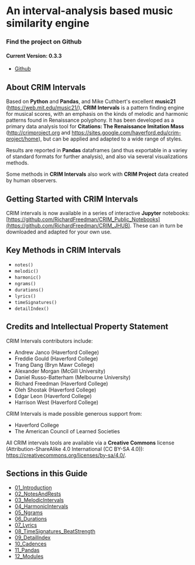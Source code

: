 # An interval-analysis based music similarity engine


### Find the project on Github 
#### Current Version: 0.3.3
- [Github](https://github.com/HCDigitalScholarship/intervals)


## About CRIM Intervals

Based on **Python** and **Pandas**, and Mike Cuthbert's excellent **music21** (https://web.mit.edu/music21/), **CRIM Intervals** is a pattern finding engine for musical scores, with an emphasis on the kinds of melodic and harmonic patterns found in Renaissance polyphony. It has been developed as a primary data analysis tool for **Citations:  The Renaissance Imitation Mass** (http://crimproject.org and https://sites.google.com/haverford.edu/crim-project/home), but can be applied and adapted to a wide range of styles.

Results are reported in **Pandas** dataframes (and thus exportable in a variey of standard formats for further analysis), and also via several visualizations methods.

Some methods in **CRIM Intervals** also work with **CRIM Project** data created by human observers.

## Getting Started with CRIM Intervals

CRIM intervals is now available in a series of interactive **Jupyter** notebooks:  [https://github.com/RichardFreedman/CRIM_Public_Notebooks](https://github.com/RichardFreedman/CRIM_JHUB).  These can in turn be downloaded and adapted for your own use.

## Key Methods in CRIM Intervals  

* `notes()`
* `melodic()`
* `harmonic()`
* `ngrams()`
* `durations()`
* `lyrics()`
* `timeSignatures()`
* `detailIndex()`  

## Credits and Intellectual Property Statement

CRIM Intervals contributors include:

- Andrew Janco (Haverford College)
- Freddie Gould (Haverford College)
- Trang Dang (Bryn Mawr College)
- Alexander Morgan (McGill University)
- Daniel Russo-Batterham (Melbourne University)
- Richard Freedman (Haverford College)
- Oleh Shostak (Haverford College)
- Edgar Leon (Haverford College)
- Harrison West (Haverford College)

CRIM Intervals is made possible generous support from:

- Haverford College
- The American Council of Learned Societies

All CRIM intervals tools are available via a **Creative Commons** license (Attribution-ShareAlike 4.0 International (CC BY-SA 4.0)):  https://creativecommons.org/licenses/by-sa/4.0/.

## Sections in this Guide

  * [01_Introduction](tutorial/01_Introduction.md)
  * [02_NotesAndRests](tutorial/02_NotesAndRests.md)
  * [03_MelodicIntervals](tutorial/03_MelodicIntervals.md)
  * [04_HarmonicIntervals](tutorial/04_HarmonicIntervals.md)
  * [05_Ngrams](tutorial/05_Ngrams.md)
  * [06_Durations](tutorial/06_Durations.md)
  * [07_Lyrics](tutorial/07_Lyrics_Homorhythm.md)
  * [08_TimeSignatures_BeatStrength](tutorial/08_TimeSignatures_BeatStrength.md)
  * [09_DetailIndex](tutorial/09_DetailIndex.md)
  * [10_Cadences](tutorial/10_Cadences.md)
  * [11_Pandas](tutorial/11_Pandas.md)
  * [12_Modules](tutorial/12_Modules.md)
